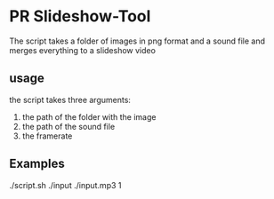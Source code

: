 # PR Slideshow-Tool

The script takes a folder of images in png format and a sound file and merges everything to a slideshow video


## usage

the script takes three arguments: 

1. the path of the folder with the image
2. the path of the sound file
3. the framerate


## Examples

./script.sh ./input ./input.mp3 1




